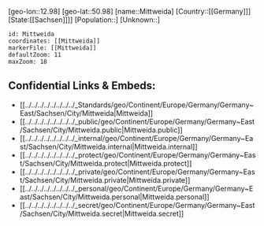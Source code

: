 ﻿---
location: [50.98,12.98]
mapzoom: [7,12] 
mapmarker: city 
type: City
tags:
- geo/City


SpocWebEntityId: 32518
isDeleted: false
confidential: public

---
[geo-lon::12.98]
[geo-lat::50.98]
[name::Mittweida]
[Country::[[Germany]]]
[State:[[Sachsen]]]]
[Population::]
[Unknown::]


```leaflet
id: Mittweida
coordinates: [[Mittweida]]
markerFile: [[Mittweida]]
defaultZoom: 11 
maxZoom: 18
```


## Confidential Links & Embeds: 
- [[../../../../../../../../_Standards/geo/Continent/Europe/Germany/Germany~East/Sachsen/City/Mittweida|Mittweida]] 
- [[../../../../../../../../_public/geo/Continent/Europe/Germany/Germany~East/Sachsen/City/Mittweida.public|Mittweida.public]] 
- [[../../../../../../../../_internal/geo/Continent/Europe/Germany/Germany~East/Sachsen/City/Mittweida.internal|Mittweida.internal]] 
- [[../../../../../../../../_protect/geo/Continent/Europe/Germany/Germany~East/Sachsen/City/Mittweida.protect|Mittweida.protect]] 
- [[../../../../../../../../_private/geo/Continent/Europe/Germany/Germany~East/Sachsen/City/Mittweida.private|Mittweida.private]] 
- [[../../../../../../../../_personal/geo/Continent/Europe/Germany/Germany~East/Sachsen/City/Mittweida.personal|Mittweida.personal]] 
- [[../../../../../../../../_secret/geo/Continent/Europe/Germany/Germany~East/Sachsen/City/Mittweida.secret|Mittweida.secret]] 
